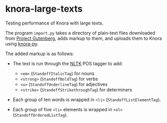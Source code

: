 # knora-large-texts

Testing performance of Knora with large texts.

The program `import.py` takes a directory of plain-text files downloaded
from [Project Gutenberg](https://www.gutenberg.org), adds markup to them,
and uploads them to Knora using [knora-py](https://github.com/dasch-swiss/knora-py).

The added markup is as follows:

- The text is run through the [NLTK](https://www.nltk.org) POS tagger to add:

  - `<em>` (`StandoffItalicTag`) for nouns
  - `<strong>` (`StandoffBoldTag`) for verbs
  - `<u>` (`StandoffUnderlineTag`) for adjectives
  - `<strike>` (`StandoffStrikethroughTag`) for determiners

- Each group of ten words is wrapped in `<li>` (`StandoffListElementTag`).

- Each group of five `<li>` elements is wrapped in `<ol>` (`StandoffOrderedListTag`).
